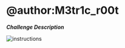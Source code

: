# @author:M3tr1c_r00t

_**Challenge Description**_

![instructions](https://user-images.githubusercontent.com/99975622/202455677-587ec762-2975-46ce-86e9-fabd8819693d.png)
